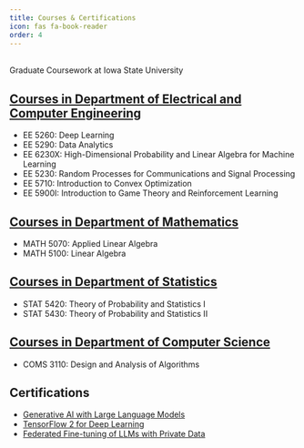 ```yaml
---
title: Courses & Certifications
icon: fas fa-book-reader
order: 4
---
```

\
Graduate Coursework at Iowa State University

## [Courses in Department of Electrical and Computer Engineering](https://catalog.iastate.edu/azcourses/e_e/)
- EE 5260: Deep Learning
- EE 5290: Data Analytics
- EE 6230X: High-Dimensional Probability and Linear Algebra for Machine Learning
- EE 5230: Random Processes for Communications and Signal Processing
- EE 5710: Introduction to Convex Optimization
- EE 5900I: Introduction to Game Theory and Reinforcement Learning

## [Courses in Department of Mathematics](https://catalog.iastate.edu/azcourses/math/)
- MATH 5070: Applied Linear Algebra
- MATH 5100: Linear Algebra

## [Courses in Department of Statistics](https://catalog.iastate.edu/azcourses/stat/)
- STAT 5420: Theory of Probability and Statistics I
- STAT 5430: Theory of Probability and Statistics II

## [Courses in Department of Computer Science](https://catalog.iastate.edu/azcourses/com_s/)
- COMS 3110: Design and Analysis of Algorithms

## Certifications
- [Generative AI with Large Language Models](https://www.coursera.org/account/accomplishments/verify/UQBN58LY73YP)
- [TensorFlow 2 for Deep Learning](https://www.coursera.org/account/accomplishments/specialization/LAVQBZKE7Q5E)
- [Federated Fine-tuning of LLMs with Private Data](https://learn.deeplearning.ai/accomplishments/6d197b74-f578-45af-b5b3-37ee69fb9133?usp=sharing)
